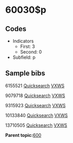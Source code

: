 # 60030$p

## Codes

-   Indicators
    -   First: 3
    -   Second: 0
-   Subfield: p

## Sample bibs

6155521 [Quicksearch](https://search.library.yale.edu/catalog/6155521) [VXWS](http://prodorbis.library.yale.edu:7014/vxws/GetHoldingsService?bibId=6155521)

9079718 [Quicksearch](https://search.library.yale.edu/catalog/9079718) [VXWS](http://prodorbis.library.yale.edu:7014/vxws/GetHoldingsService?bibId=9079718)

9315923 [Quicksearch](https://search.library.yale.edu/catalog/9315923) [VXWS](http://prodorbis.library.yale.edu:7014/vxws/GetHoldingsService?bibId=9315923)

10133840 [Quicksearch](https://search.library.yale.edu/catalog/10133840) [VXWS](http://prodorbis.library.yale.edu:7014/vxws/GetHoldingsService?bibId=10133840)

13710505 [Quicksearch](https://search.library.yale.edu/catalog/13710505) [VXWS](http://prodorbis.library.yale.edu:7014/vxws/GetHoldingsService?bibId=13710505)

**Parent topic:**[600](../../tags/600/600.md)

